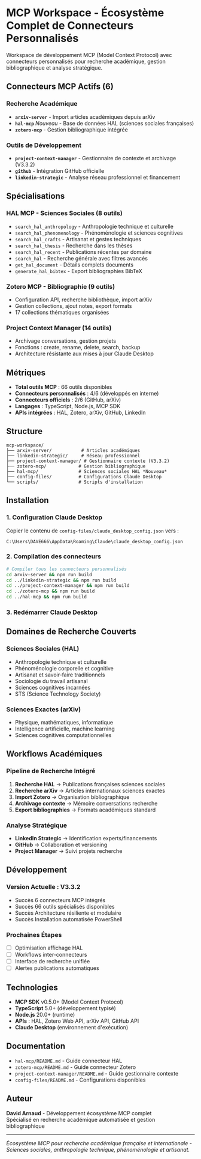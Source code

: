 ﻿# MCP Workspace - Écosystème Complet de Connecteurs Personnalisés

Workspace de développement MCP (Model Context Protocol) avec connecteurs personnalisés pour recherche académique, gestion bibliographique et analyse stratégique.

## Connecteurs MCP Actifs (6)

### **Recherche Académique**
- **`arxiv-server`** - Import articles académiques depuis arXiv
- **`hal-mcp`** *Nouveau* - Base de données HAL (sciences sociales françaises)
- **`zotero-mcp`** - Gestion bibliographique intégrée

### **Outils de Développement**  
- **`project-context-manager`** - Gestionnaire de contexte et archivage (V3.3.2)
- **`github`** - Intégration GitHub officielle
- **`linkedin-strategic`** - Analyse réseau professionnel et financement

## Spécialisations

### **HAL MCP - Sciences Sociales** (8 outils)
- `search_hal_anthropology` - Anthropologie technique et culturelle
- `search_hal_phenomenology` - Phénoménologie et sciences cognitives
- `search_hal_crafts` - Artisanat et gestes techniques
- `search_hal_thesis` - Recherche dans les thèses
- `search_hal_recent` - Publications récentes par domaine
- `search_hal` - Recherche générale avec filtres avancés
- `get_hal_document` - Détails complets documents
- `generate_hal_bibtex` - Export bibliographies BibTeX

### **Zotero MCP - Bibliographie** (9 outils)
- Configuration API, recherche bibliothèque, import arXiv
- Gestion collections, ajout notes, export formats
- 17 collections thématiques organisées

### **Project Context Manager** (14 outils)
- Archivage conversations, gestion projets
- Fonctions : create, rename, delete, search, backup
- Architecture résistante aux mises à jour Claude Desktop

## Métriques

- **Total outils MCP** : 66 outils disponibles
- **Connecteurs personnalisés** : 4/6 (développés en interne)
- **Connecteurs officiels** : 2/6 (GitHub, arXiv)
- **Langages** : TypeScript, Node.js, MCP SDK
- **APIs intégrées** : HAL, Zotero, arXiv, GitHub, LinkedIn

## Structure

```
mcp-workspace/
├── arxiv-server/           # Articles académiques
├── linkedin-strategic/     # Réseau professionnel
├── project-context-manager/ # Gestionnaire contexte (V3.3.2)
├── zotero-mcp/            # Gestion bibliographique
├── hal-mcp/               # Sciences sociales HAL *Nouveau*
├── config-files/          # Configurations Claude Desktop
└── scripts/               # Scripts d'installation
```

## Installation

### 1. Configuration Claude Desktop
Copier le contenu de `config-files/claude_desktop_config.json` vers :
```
C:\Users\DAVE666\AppData\Roaming\Claude\claude_desktop_config.json
```

### 2. Compilation des connecteurs
```bash
# Compiler tous les connecteurs personnalisés
cd arxiv-server && npm run build
cd ../linkedin-strategic && npm run build  
cd ../project-context-manager && npm run build
cd ../zotero-mcp && npm run build
cd ../hal-mcp && npm run build
```

### 3. Redémarrer Claude Desktop

## Domaines de Recherche Couverts

### **Sciences Sociales (HAL)**
- Anthropologie technique et culturelle
- Phénoménologie corporelle et cognitive
- Artisanat et savoir-faire traditionnels
- Sociologie du travail artisanal
- Sciences cognitives incarnées
- STS (Science Technology Society)

### **Sciences Exactes (arXiv)**
- Physique, mathématiques, informatique
- Intelligence artificielle, machine learning
- Sciences cognitives computationnelles

## Workflows Académiques

### **Pipeline de Recherche Intégré**
1. **Recherche HAL** → Publications françaises sciences sociales
2. **Recherche arXiv** → Articles internationaux sciences exactes  
3. **Import Zotero** → Organisation bibliographique
4. **Archivage contexte** → Mémoire conversations recherche
5. **Export bibliographies** → Formats académiques standard

### **Analyse Stratégique**
- **LinkedIn Strategic** → Identification experts/financements
- **GitHub** → Collaboration et versioning
- **Project Manager** → Suivi projets recherche

## Développement

### **Version Actuelle : V3.3.2**
- Succès 6 connecteurs MCP intégrés
- Succès 66 outils spécialisés disponibles
- Succès Architecture résiliente et modulaire
- Succès Installation automatisée PowerShell

### **Prochaines Étapes**
- [ ] Optimisation affichage HAL
- [ ] Workflows inter-connecteurs
- [ ] Interface de recherche unifiée
- [ ] Alertes publications automatiques

## Technologies

- **MCP SDK** v0.5.0+ (Model Context Protocol)
- **TypeScript** 5.0+ (développement typisé)
- **Node.js** 20.0+ (runtime)
- **APIs** : HAL, Zotero Web API, arXiv API, GitHub API
- **Claude Desktop** (environnement d'exécution)

## Documentation

- `hal-mcp/README.md` - Guide connecteur HAL
- `zotero-mcp/README.md` - Guide connecteur Zotero  
- `project-context-manager/README.md` - Guide gestionnaire contexte
- `config-files/README.md` - Configurations disponibles

## Auteur

**David Arnaud** - Développement écosystème MCP complet  
Spécialisé en recherche académique automatisée et gestion bibliographique

---

*Écosystème MCP pour recherche académique française et internationale - Sciences sociales, anthropologie technique, phénoménologie et artisanat.*